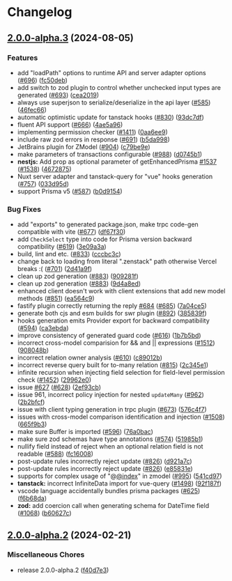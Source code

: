 # Changelog

## [2.0.0-alpha.3](https://github.com/irvinzz/zenstack/compare/v2.0.0-alpha.2...v2.0.0-alpha.3) (2024-08-05)


### Features

* add "loadPath" options to runtime API and server adapter options ([#696](https://github.com/irvinzz/zenstack/issues/696)) ([fc50deb](https://github.com/irvinzz/zenstack/commit/fc50deb6e70acc78dcb66b17e564a6fc84475970))
* add switch to zod plugin to control whether unchecked input types are generated ([#693](https://github.com/irvinzz/zenstack/issues/693)) ([cea2019](https://github.com/irvinzz/zenstack/commit/cea2019aee4f27ff4bf12677906a48daa91aa854))
* always use superjson to serialize/deserialize in the api layer ([#585](https://github.com/irvinzz/zenstack/issues/585)) ([46fec66](https://github.com/irvinzz/zenstack/commit/46fec666c3af971010c69e467f08f55830655441))
* automatic optimistic update for tanstack hooks ([#830](https://github.com/irvinzz/zenstack/issues/830)) ([93dc7df](https://github.com/irvinzz/zenstack/commit/93dc7df472427a4546ba71ec3703135d2d638ded))
* fluent API support ([#666](https://github.com/irvinzz/zenstack/issues/666)) ([4ae5a96](https://github.com/irvinzz/zenstack/commit/4ae5a96ee2976dedbdb0b207f48c082c48b3f9ce))
* implementing permission checker ([#1411](https://github.com/irvinzz/zenstack/issues/1411)) ([0aa6ee9](https://github.com/irvinzz/zenstack/commit/0aa6ee961bab005705287184b670ae9a3a57f06d))
* include raw zod errors in response ([#691](https://github.com/irvinzz/zenstack/issues/691)) ([b5da998](https://github.com/irvinzz/zenstack/commit/b5da998b7fa11c19b85cebd0956803d854332b4d))
* JetBrains plugin for ZModel ([#904](https://github.com/irvinzz/zenstack/issues/904)) ([c79be9e](https://github.com/irvinzz/zenstack/commit/c79be9eb7f6b602bc84214bded2b927935b6273a))
* make parameters of transactions configurable ([#988](https://github.com/irvinzz/zenstack/issues/988)) ([d0745b1](https://github.com/irvinzz/zenstack/commit/d0745b149a5ce6abfef546de0b9243ddc4f6e765))
* **nestjs:** Add prop as optional parameter of getEnhancedPrisma [#1537](https://github.com/irvinzz/zenstack/issues/1537) ([#1538](https://github.com/irvinzz/zenstack/issues/1538)) ([4672875](https://github.com/irvinzz/zenstack/commit/46728754d9da71c71f7eb9fc53ecbaf559bf7438))
* Nuxt server adapter and tanstack-query for "vue" hooks generation ([#757](https://github.com/irvinzz/zenstack/issues/757)) ([033d95d](https://github.com/irvinzz/zenstack/commit/033d95dcdeef67bc8183d1daeb3172ec9ee02b9b))
* support Prisma v5 ([#587](https://github.com/irvinzz/zenstack/issues/587)) ([b0d9154](https://github.com/irvinzz/zenstack/commit/b0d9154270a89c6c93c7a8f1aada85c413d16d6f))


### Bug Fixes

* add "exports" to generated package.json, make trpc code-gen compatible with vite ([#677](https://github.com/irvinzz/zenstack/issues/677)) ([df67f30](https://github.com/irvinzz/zenstack/commit/df67f301119db23e5048464de2f73bff1a2adffc))
* add `CheckSelect` type into code for Prisma version backward compatibility ([#619](https://github.com/irvinzz/zenstack/issues/619)) ([3e09a3a](https://github.com/irvinzz/zenstack/commit/3e09a3a6646ae0f6e393cc0f92991c9b5d0c4d29))
* build, lint and etc. ([#833](https://github.com/irvinzz/zenstack/issues/833)) ([cccbc3c](https://github.com/irvinzz/zenstack/commit/cccbc3c82ad522d40bc76ad7b84b1305d378b1db))
* change back to loading from literal ".zenstack" path otherwise Vercel breaks :( ([#701](https://github.com/irvinzz/zenstack/issues/701)) ([2d41a9f](https://github.com/irvinzz/zenstack/commit/2d41a9fcffab2fa228356a5cc45b4c2ecd62fd63))
* clean up zod generation ([#883](https://github.com/irvinzz/zenstack/issues/883)) ([909281f](https://github.com/irvinzz/zenstack/commit/909281f8090734322c0cab09d0187b6b5e813c9a))
* clean up zod generation ([#883](https://github.com/irvinzz/zenstack/issues/883)) ([9d4a8ed](https://github.com/irvinzz/zenstack/commit/9d4a8ede7d42d1966fd5a12d64a5992092f4bc7d))
* enhanced client doesn't work with client extensions that add new model methods ([#851](https://github.com/irvinzz/zenstack/issues/851)) ([ea564c9](https://github.com/irvinzz/zenstack/commit/ea564c93e9ca2a888c0e53216633d66c733f6beb))
* fastify plugin correctly returning the reply [#684](https://github.com/irvinzz/zenstack/issues/684) ([#685](https://github.com/irvinzz/zenstack/issues/685)) ([7a04ce5](https://github.com/irvinzz/zenstack/commit/7a04ce5ad0a208fb05887198b8b598742834a15b))
* generate both cjs and esm builds for swr plugin ([#892](https://github.com/irvinzz/zenstack/issues/892)) ([385839f](https://github.com/irvinzz/zenstack/commit/385839f101941234c5293d70d07e064c1c458387))
* hooks generation emits Provider export for backward compatibility ([#594](https://github.com/irvinzz/zenstack/issues/594)) ([ca3ebda](https://github.com/irvinzz/zenstack/commit/ca3ebdae4e213d3901bb5834fd9ebf1217da94a7))
* improve consistency of generated guard code ([#616](https://github.com/irvinzz/zenstack/issues/616)) ([1b7b5bd](https://github.com/irvinzz/zenstack/commit/1b7b5bda3f5106d31b7f5e70be27158fb8217600))
* incorrect cross-model comparision for && and || expressions ([#1512](https://github.com/irvinzz/zenstack/issues/1512)) ([908048b](https://github.com/irvinzz/zenstack/commit/908048b01430ff6552e8df558d5b5905136ea5cc))
* incorrect relation owner analysis ([#610](https://github.com/irvinzz/zenstack/issues/610)) ([c89012b](https://github.com/irvinzz/zenstack/commit/c89012bcb8d32588cc7f5a1df19088292e571cec))
* incorrect reverse query built for to-many relation ([#815](https://github.com/irvinzz/zenstack/issues/815)) ([2c345e1](https://github.com/irvinzz/zenstack/commit/2c345e1d4fe7274b7a08c1178afccede1d694327))
* infinite recursion when injecting field selection for field-level permission check ([#1452](https://github.com/irvinzz/zenstack/issues/1452)) ([29962e0](https://github.com/irvinzz/zenstack/commit/29962e0b48a73ae6d42f43f2575048ba9cf6a953))
* issue [#627](https://github.com/irvinzz/zenstack/issues/627) ([#628](https://github.com/irvinzz/zenstack/issues/628)) ([2ef93cb](https://github.com/irvinzz/zenstack/commit/2ef93cb932e7aed6923cd3d7e69069d0c9ff161b))
* issue 961, incorrect policy injection for nested `updateMany` ([#962](https://github.com/irvinzz/zenstack/issues/962)) ([2b2bfcf](https://github.com/irvinzz/zenstack/commit/2b2bfcff965f9a70ff2764e6fbc7613b6f061685))
* issue with client typing generation in trpc plugin ([#673](https://github.com/irvinzz/zenstack/issues/673)) ([576c4f7](https://github.com/irvinzz/zenstack/commit/576c4f7a4858dfa2dcb9c1a7f75af8d1ca48a8ce))
* issues with cross-model comparison identification and injection ([#1508](https://github.com/irvinzz/zenstack/issues/1508)) ([665f9b3](https://github.com/irvinzz/zenstack/commit/665f9b33b58acc5170c4ccb8e73be525fbb89734))
* make sure Buffer is imported ([#596](https://github.com/irvinzz/zenstack/issues/596)) ([76a0bac](https://github.com/irvinzz/zenstack/commit/76a0bac9c63707baf34a072e398b63156c1e0640))
* make sure zod schemas have type annotations ([#574](https://github.com/irvinzz/zenstack/issues/574)) ([51985b1](https://github.com/irvinzz/zenstack/commit/51985b1279dca8e82a7275330a7b6597f37d15a4))
* nullify field instead of reject when an optional relation field is not readable ([#588](https://github.com/irvinzz/zenstack/issues/588)) ([fc16008](https://github.com/irvinzz/zenstack/commit/fc16008ba20aba18f39948f3ff13ec3bc79729e3))
* post-update rules incorrectly reject update ([#826](https://github.com/irvinzz/zenstack/issues/826)) ([d921a7c](https://github.com/irvinzz/zenstack/commit/d921a7ca6bef0341ccf5bc50e195156695129e7f))
* post-update rules incorrectly reject update ([#826](https://github.com/irvinzz/zenstack/issues/826)) ([e85831e](https://github.com/irvinzz/zenstack/commit/e85831e98d08a433febb5a8fecf8d539150ced08))
* supports for complex usage of "@[@index](https://github.com/index)" in zmodel ([#995](https://github.com/irvinzz/zenstack/issues/995)) ([541cd97](https://github.com/irvinzz/zenstack/commit/541cd973081cbbf2d9e2e571ee8f971bc859150c))
* **tanstack:** incorrect InfiniteData import for vue-query ([#1498](https://github.com/irvinzz/zenstack/issues/1498)) ([92f187f](https://github.com/irvinzz/zenstack/commit/92f187f9190517df5baca795f12386c12c6694e9))
* vscode language accidentally bundles prisma packages  ([#625](https://github.com/irvinzz/zenstack/issues/625)) ([f6b68da](https://github.com/irvinzz/zenstack/commit/f6b68dabc9e089230bc6d8f8e802e8fbc43a8a69))
* **zod:** add coercion call when generating schema for DateTime field ([#1068](https://github.com/irvinzz/zenstack/issues/1068)) ([b60627c](https://github.com/irvinzz/zenstack/commit/b60627c167706728ac232ce06366d914e3dde23f))

## [2.0.0-alpha.2](https://github.com/zenstackhq/zenstack/compare/v2.0.0-alpha.1...v2.0.0-alpha.2) (2024-02-21)


### Miscellaneous Chores

* release 2.0.0-alpha.2 ([f40d7e3](https://github.com/zenstackhq/zenstack/commit/f40d7e3718d4210137a2e131d28b5491d065b914))
